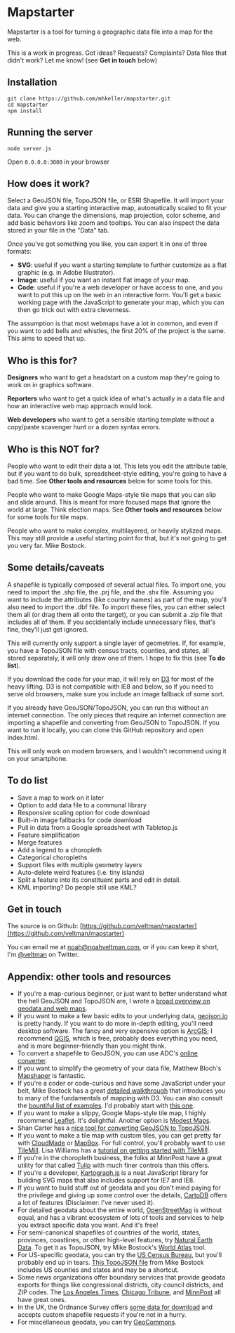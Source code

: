 Mapstarter
==========

Mapstarter is a tool for turning a geographic data file into a map for the web.

This is a work in progress.  Got ideas?  Requests?  Complaints?  Data files that didn't work?  Let me know! (see **Get in touch** below)

Installation
-----------------
````
git clone https://github.com/mhkeller/mapstarter.git
cd mapstarter
npm install
````

Running the server
-----------------
````
node server.js
````

Open `0.0.0.0:3000` in your browser

How does it work?
-----------------

Select a GeoJSON file, TopoJSON file, or ESRI Shapefile.  It will import your data and give you a starting interactive map, automatically scaled to fit your data.  You can change the dimensions, map projection, color scheme, and add basic behaviors like zoom and tooltips. You can also inspect the data stored in your file in the "Data" tab.

Once you've got something you like, you can export it in one of three formats:      

* **SVG**: useful if you want a starting template to further customize as a flat graphic (e.g. in Adobe Illustrator).
* **Image**: useful if you want an instant flat image of your map.
* **Code**: useful if you're a web developer or have access to one, and you want to put this up on the web in an interactive form.  You'll get a basic working page with the JavaScript to generate your map, which you can then go trick out with extra cleverness.


The assumption is that most webmaps have a lot in common, and even if you want to add bells and whistles, the first 20% of the project is the same.  This aims to speed that up.

Who is this for?
----------------

**Designers** who want to get a headstart on a custom map they're going to work on in graphics software.

**Reporters** who want to get a quick idea of what's actually in a data file and how an interactive web map approach would look.

**Web developers** who want to get a sensible starting template without a copy/paste scavenger hunt or a dozen syntax errors.

Who is this NOT for?
--------------------

People who want to edit their data a lot.  This lets you edit the attribute table, but if you want to do bulk, spreadsheet-style editing, you're going to have a bad time. See **Other tools and resources** below for some tools for this.

People who want to make Google Maps-style tile maps that you can slip and slide around.  This is meant for more focused maps that ignore the world at large.  Think election maps.  See **Other tools and resources** below 
for some tools for tile maps.

People who want to make complex, multilayered, or heavily stylized maps.  This may still provide a useful starting point for that, but it's not going to get you very far.
Mike Bostock.

Some details/caveats
--------------------

A shapefile is typically composed of several actual files.  To import one, you need to import the .shp file, the .prj file, and the .shx file.  Assuming you want to include the attributes (like country names) as part of the map, you'll also need to import the .dbf file.  To import these files, you can either select them all (or drag them all onto the target), or you can submit a .zip file that includes all of them.  If you accidentally include unnecessary files, that's fine, they'll just get ignored.

This will currently only support a single layer of geometries.  If, for example, you have a TopoJSON file with census tracts, counties, and states, all stored separately, it will only draw one of them.  I hope to fix this (see **To do list**).

If you download the code for your map, it will rely on [D3](http://d3js.org/) for most of the heavy lifting.  D3 is not compatible with IE8 and below, so if you need to serve old browsers, make sure you include an image fallback of some sort.

If you already have GeoJSON/TopoJSON, you can run this without an internet connection.  The only pieces that require an internet connection are importing a shapefile and converting from GeoJSON to TopoJSON.  If you want to run it locally, you can clone this GitHub repository and open index.html.

This will only work on modern browsers, and I wouldn't recommend using it on your smartphone.

To do list
----------
      
* Save a map to work on it later
* Option to add data file to a communal library
* Responsive scaling option for code download
* Built-in image fallbacks for code download
* Pull in data from a Google spreadsheet with Tabletop.js
* Feature simplification
* Merge features
* Add a legend to a choropleth
* Categorical choropleths
* Support files with multiple geometry layers
* Auto-delete weird features (i.e. tiny islands)
* Split a feature into its constituent parts and edit in detail.
* KML importing?  Do people still use KML?

Get in touch
------------

The source is on Github: [https://github.com/veltman/mapstarter](https://github.com/veltman/mapstarter)

You can email me at [noah@noahveltman.com](mailto:noah@noahveltman.com), or if you can keep it short, I'm [@veltman](https://twitter.com/veltman) on Twitter.

Appendix: other tools and resources
-----------------------------------      
* If you're a map-curious beginner, or just want to better understand what the hell GeoJSON and TopoJSON are, I wrote a [broad overview on geodata and web maps](https://github.com/veltman/learninglunches/tree/master/maps).
* If you want to make a few basic edits to your underlying data, [geojson.io](http://geojson.io/) is pretty handy.  If you want to do more in-depth editing, you'll need desktop software. The fancy and very expensive option is [ArcGIS](http://www.esri.com/software/arcgis); I recommend [QGIS](http://www.qgis.org/), which is free, probably does everything you need, and is more beginner-friendly than you might think.
* To convert a shapefile to GeoJSON, you can use ADC's [online converter](http://ogre.adc4gis.com/).
* If you want to simplify the geometry of your data file, Matthew Bloch's [Mapshaper](http://mapshaper.org/) is fantastic.
* If you're a coder or code-curious and have some JavaScript under your belt, Mike Bostock has a great [detailed walkthrough](http://bost.ocks.org/mike/map/) that introduces you to many of the fundamentals of mapping with D3.  You can also consult the [bountiful list of examples](https://github.com/mbostock/d3/wiki/Gallery#maps).  I'd probably start with [this one](http://bl.ocks.org/mbostock/4060606).
* If you want to make a slippy, Google Maps-style tile map, I highly recommend [Leaflet](http://leafletjs.com/).  It's delightful.  Another option is [Modest Maps](http://modestmaps.com/).
* Shan Carter has a [nice tool for converting GeoJSON to TopoJSON](http://shancarter.github.io/distillery/).
* If you want to make a tile map with custom tiles, you can get pretty far with [CloudMade](http://cloudmade.com/) or [MapBox](http://www.mapbox.com/).  For full control, you'll probably want to use [TileMill](http://mapbox.com/tilemill/).  Lisa Williams has a [tutorial on getting started with TileMill](http://dataforradicals.com/the-insanely-illustrated-guide-to-your-first-tile-mill-map/).
* If you're in the choropleth business, the folks at MinnPost have a great utility for that called [Tulip](http://code.minnpost.com/tulip/) with much finer controls than this offers.
* If you're a developer, [Kartograph.js](http://kartograph.org/) is a neat JavaScript library for building SVG maps that also includes support for IE7 and IE8.        
* If you want to build stuff out of geodata and you don't mind paying for the privilege and giving up some control over the details, [CartoDB](http://cartodb.com) offers a lot of features (Disclaimer: I've never used it).
* For detailed geodata about the entire world, [OpenStreetMap](http://wiki.openstreetmap.org/wiki/Main_Page) is without equal, and has a vibrant ecosystem of lots of tools and services to help you extract specific data you want.  And it's free!
* For semi-canonical shapefiles of countries of the world, states, provinces, coastlines, or other high-level features, try [Natural Earth Data](http://www.naturalearthdata.com/downloads/).  To get it as TopoJSON, try Mike Bostock's [World Atlas](https://github.com/mbostock/world-atlas) tool.
* For US-specific geodata, you can try the [US Census Bureau](http://www.census.gov/geo/maps-data/data/tiger.html), but you'll probably end up in tears.  [This TopoJSON file](http://bl.ocks.org/mbostock/raw/4090846/us.json) from Mike Bostock includes US counties and states and may be a shortcut.
* Some news organizations offer boundary services that provide geodata exports for things like congressional districts, city council districts, and ZIP codes.  The [Los Angeles Times](http://boundaries.latimes.com/sets/), [Chicago Tribune](http://boundaries.tribapps.com/), and [MinnPost](http://boundaries.minnpost.com/#datasets) all have great ones.
* In the UK, the Ordnance Survey offers [some data for download](https://www.ordnancesurvey.co.uk/opendatadownload/products.html) and accepts custom shapefile requests if you're not in a hurry.
* For miscellaneous geodata, you can try [GeoCommons](http://geocommons.com/).
